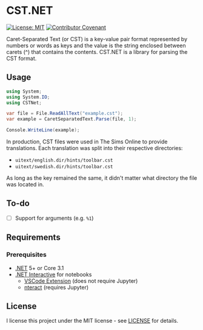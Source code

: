 # CST.NET

[![License: MIT](https://img.shields.io/badge/License-MIT-yellow.svg)](https://opensource.org/licenses/MIT) [![Contributor Covenant](https://img.shields.io/badge/Contributor%20Covenant-v2.0%20adopted-ff69b4.svg)](code_of_conduct.md)

Caret-Separated Text (or CST) is a key-value pair format represented by numbers or words as keys and the value is the string enclosed between carets (^) that contains the contents. CST.NET is a library for parsing the CST format.

## Usage

```csharp
using System;
using System.IO;
using CSTNet;

var file = File.ReadAllText("example.cst");
var example = CaretSeparatedText.Parse(file, 1);

Console.WriteLine(example);
```

In production, CST files were used in The Sims Online to provide translations. Each translation was split into their respective directories:

- ``uitext/english.dir/hints/toolbar.cst``
- ``uitext/swedish.dir/hints/toolbar.cst``

As long as the key remained the same, it didn't matter what directory the file was located in.

## To-do

- [ ] Support for arguments (e.g. ``%1``)

## Requirements
### Prerequisites

- [.NET](https://dotnet.microsoft.com/download) 5+ or Core 3.1
- [.NET Interactive](https://github.com/dotnet/interactive/blob/main/README.md) for notebooks
    - [VSCode Extension](https://marketplace.visualstudio.com/items?itemName=ms-dotnettools.dotnet-interactive-vscode) (does not require Jupyter)
    - [nteract](https://nteract.io/) (requires Jupyter)

## License

I license this project under the MIT license - see [LICENSE](LICENSE) for details.